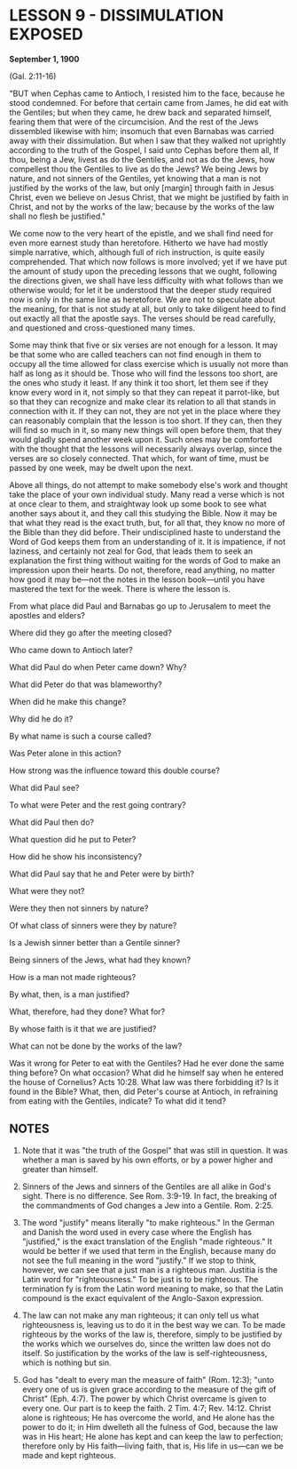 # LESSON 9 - DISSIMULATION EXPOSED

**September 1, 1900**

(Gal. 2:11-16)

"BUT when Cephas came to Antioch, I resisted him to the face, because he stood condemned. For before that certain came from James, he did eat with the Gentiles; but when they came, he drew back and separated himself, fearing them that were of the circumcision. And the rest of the Jews dissembled likewise with him; insomuch that even Barnabas was carried away with their dissimulation. But when I saw that they walked not uprightly according to the truth of the Gospel, I said unto Cephas before them all, If thou, being a Jew, livest as do the Gentiles, and not as do the Jews, how compellest thou the Gentiles to live as do the Jews? We being Jews by nature, and not sinners of the Gentiles, yet knowing that a man is not justified by the works of the law, but only [margin] through faith in Jesus Christ, even we believe on Jesus Christ, that we might be justified by faith in Christ, and not by the works of the law; because by the works of the law shall no flesh be justified."

We come now to the very heart of the epistle, and we shall find need for even more earnest study than heretofore. Hitherto we have had mostly simple narrative, which, although full of rich instruction, is quite easily comprehended. That which now follows is more involved; yet if we have put the amount of study upon the preceding lessons that we ought, following the directions given, we shall have less difficulty with what follows than we otherwise would; for let it be understood that the deeper study required now is only in the same line as heretofore. We are not to speculate about the meaning, for that is not study at all, but only to take diligent heed to find out exactly all that the apostle says. The verses should be read carefully, and questioned and cross-questioned many times.

Some may think that five or six verses are not enough for a lesson. It may be that some who are called teachers can not find enough in them to occupy all the time allowed for class exercise which is usually not more than half as long as it should be. Those who will find the lessons too short, are the ones who study it least. If any think it too short, let them see if they know every word in it, not simply so that they can repeat it parrot-like, but so that they can recognize and make clear its relation to all that stands in connection with it. If they can not, they are not yet in the place where they can reasonably complain that the lesson is too short. If they can, then they will find so much in it, so many new things will open before them, that they would gladly spend another week upon it. Such ones may be comforted with the thought that the lessons will necessarily always overlap, since the verses are so closely connected. That which, for want of time, must be passed by one week, may be dwelt upon the next.

Above all things, do not attempt to make somebody else's work and thought take the place of your own individual study. Many read a verse which is not at once clear to them, and straightway look up some book to see what another says about it, and they call this studying the Bible. Now it may be that what they read is the exact truth, but, for all that, they know no more of the Bible than they did before. Their undisciplined haste to understand the Word of God keeps them from an understanding of it. It is impatience, if not laziness, and certainly not zeal for God, that leads them to seek an explanation the first thing without waiting for the words of God to make an impression upon their hearts. Do not, therefore, read anything, no matter how good it may be—not the notes in the lesson book—until you have mastered the text for the week. There is where the lesson is.

From what place did Paul and Barnabas go up to Jerusalem to meet the apostles and elders?

Where did they go after the meeting closed?

Who came down to Antioch later?

What did Paul do when Peter came down? Why?

What did Peter do that was blameworthy?

When did he make this change?

Why did he do it?

By what name is such a course called?

Was Peter alone in this action?

How strong was the influence toward this double course?

What did Paul see?

To what were Peter and the rest going contrary?

What did Paul then do?

What question did he put to Peter?

How did he show his inconsistency?

What did Paul say that he and Peter were by birth?

What were they not?

Were they then not sinners by nature?

Of what class of sinners were they by nature?

Is a Jewish sinner better than a Gentile sinner?

Being sinners of the Jews, what had they known?

How is a man not made righteous?

By what, then, is a man justified?

What, therefore, had they done? What for?

By whose faith is it that we are justified?

What can not be done by the works of the law?

Was it wrong for Peter to eat with the Gentiles? Had he ever done the same thing before? On what occasion? What did he himself say when he entered the house of Cornelius? Acts 10:28. What law was there forbidding it? Is it found in the Bible? What, then, did Peter's course at Antioch, in refraining from eating with the Gentiles, indicate? To what did it tend?

## NOTES

1. Note that it was "the truth of the Gospel" that was still in question. It was whether a man is saved by his own efforts, or by a power higher and greater than himself.

2. Sinners of the Jews and sinners of the Gentiles are all alike in God's sight. There is no difference. See Rom. 3:9-19. In fact, the breaking of the commandments of God changes a Jew into a Gentile. Rom. 2:25.

3. The word "justify" means literally "to make righteous." In the German and Danish the word used in every case where the English has "justified," is the exact translation of the English "made righteous." It would be better if we used that term in the English, because many do not see the full meaning in the word "justify." If we stop to think, however, we can see that a just man is a righteous man. Justitia is the Latin word for "righteousness." To be just is to be righteous. The termination fy is from the Latin word meaning to make, so that the Latin compound is the exact equivalent of the Anglo-Saxon expression.

4. The law can not make any man righteous; it can only tell us what righteousness is, leaving us to do it in the best way we can. To be made righteous by the works of the law is, therefore, simply to be justified by the works which we ourselves do, since the written law does not do itself. So justification by the works of the law is self-righteousness, which is nothing but sin.

5. God has "dealt to every man the measure of faith" (Rom. 12:3); "unto every one of us is given grace according to the measure of the gift of Christ" (Eph. 4:7). The power by which Christ overcame is given to every one. Our part is to keep the faith. 2 Tim. 4:7; Rev. 14:12. Christ alone is righteous; He has overcome the world, and He alone has the power to do it; in Him dwelleth all the fulness of God, because the law was in His heart; He alone has kept and can keep the law to perfection; therefore only by His faith—living faith, that is, His life in us—can we be made and kept righteous.